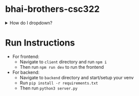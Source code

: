 # bhai-brothers-csc322

<details>
<summary>How do I dropdown?</summary>
<br>
This is how you dropdown.
</details>

# Run Instructions

- For frontend:
  - Navigate to `client` directory and run `npm i`
  - Then run `npm run dev` to run the frontend
- For backend:
  - Navigate to `backend` directory and start/setup your venv
  - Run `pip install -r requirements.txt`
  - Then run `python3 server.py`
